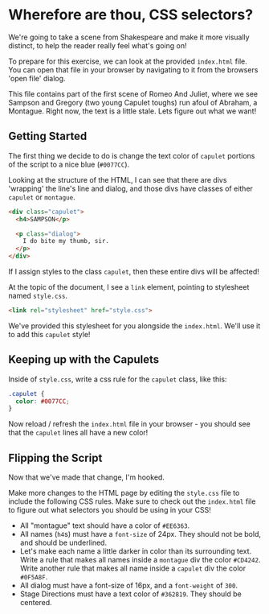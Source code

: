 # Wherefore are thou, CSS selectors?

We're going to take a scene from Shakespeare and make it more visually distinct, to help the reader really feel what's going on!

To prepare for this exercise, we can look at the provided `index.html` file. You can open that file in your browser by navigating to it from the browsers 'open file' dialog.

This file contains part of the first scene of Romeo And Juliet, where we see Sampson and Gregory (two young Capulet toughs) run afoul of Abraham, a Montague. Right now, the text is a little stale. Lets figure out what we want!

## Getting Started

The first thing we decide to do is change the text color of `capulet` portions of the script to a nice blue (`#0077CC`).

Looking at the structure of the HTML, I can see that there are divs 'wrapping' the line's line and dialog, and those divs have classes of either `capulet` or `montague`.

```html
<div class="capulet">
  <h4>SAMPSON</p>

  <p class="dialog">
    I do bite my thumb, sir.
  </p>
</div>
```

If I assign styles to the class `capulet`, then these entire divs will be affected!

At the topic of the document, I see a `link` element, pointing to stylesheet named `style.css`.

```html
<link rel="stylesheet" href="style.css">
```

We've provided this stylesheet for you alongside the `index.html`. We'll use it to add this `capulet` style!

## Keeping up with the Capulets

Inside of `style.css`, write a css rule for the `capulet` class, like this:

```css
.capulet {
  color: #0077CC;
}
```

Now reload / refresh the `index.html` file in your browser - you should see that the `capulet` lines all have a new color!

## Flipping the Script

Now that we've made that change, I'm hooked.

Make more changes to the HTML page by editing the `style.css` file to include the following CSS rules. Make sure to check out the `index.html` file to figure out what selectors you should be using in your CSS!

- All "montague" text should have a color of `#EE6363`.
- All names (`h4`s) must have a `font-size` of 24px. They should not be bold, and should be underlined.
- Let's make each name a little darker in color than its surrounding text. Write a rule that makes all names inside a `montague` div the color `#CD4242`. Write another rule that makes all name inside a `capulet` div the color `#0F5A8F`.
- All dialog must have a font-size of 16px, and a `font-weight` of `300`.
- Stage Directions must have a text color of `#362819`. They should be centered.
